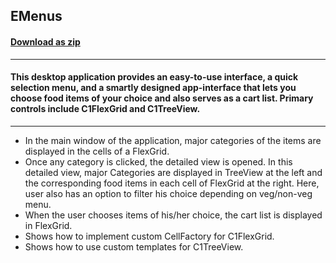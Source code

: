 ## EMenus
#### [Download as zip](https://grapecity.github.io/DownGit/#/home?url=https://github.com/GrapeCity/ComponentOne-UWP-Samples/tree/master/C1.UWP.FlexGrid/VB/EMenus)
____
#### This desktop application provides an easy-to-use interface, a quick selection menu, and a smartly designed app-interface that lets you choose food items of your choice and also serves as a cart list. Primary controls include C1FlexGrid and C1TreeView.
____

* In the main window of the application, major categories of the items are displayed in the cells of a FlexGrid.
* Once any category is clicked, the detailed view is opened. In this detailed view, major Categories are displayed in TreeView at the left and the corresponding food items in each cell of FlexGrid at the right. Here, user also has an option to filter his choice depending on veg/non-veg menu.
* When the user chooses items of his/her choice, the cart list is displayed in FlexGrid.
* Shows how to implement custom CellFactory for C1FlexGrid.
* Shows how to use custom templates for C1TreeView.
